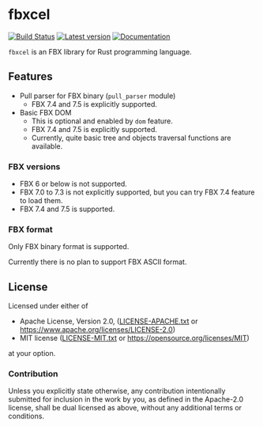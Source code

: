 # fbxcel

[![Build Status](https://travis-ci.org/lo48576/fbxcel.svg?branch=develop)](https://travis-ci.org/lo48576/fbxcel)
[![Latest version](https://img.shields.io/crates/v/fbxcel.svg)](https://crates.io/crates/fbxcel)
[![Documentation](https://docs.rs/fbxcel/badge.svg)](https://docs.rs/fbxcel)

`fbxcel` is an FBX library for Rust programming language.

## Features

* Pull parser for FBX binary (`pull_parser` module)
    + FBX 7.4 and 7.5 is explicitly supported.
* Basic FBX DOM
    + This is optional and enabled by `dom` feature.
    + FBX 7.4 and 7.5 is explicitly supported.
    + Currently, quite basic tree and objects traversal functions are available.

### FBX versions

* FBX 6 or below is not supported.
* FBX 7.0 to 7.3 is not explicitly supported, but you can try FBX 7.4 feature to load them.
* FBX 7.4 and 7.5 is supported.

### FBX format

Only FBX binary format is supported.

Currently there is no plan to support FBX ASCII format.


## License

Licensed under either of

* Apache License, Version 2.0, ([LICENSE-APACHE.txt](LICENSE-APACHE.txt) or
  <https://www.apache.org/licenses/LICENSE-2.0>)
* MIT license ([LICENSE-MIT.txt](LICENSE-MIT.txt) or
  <https://opensource.org/licenses/MIT>)

at your option.

### Contribution

Unless you explicitly state otherwise, any contribution intentionally submitted
for inclusion in the work by you, as defined in the Apache-2.0 license, shall be
dual licensed as above, without any additional terms or conditions.
